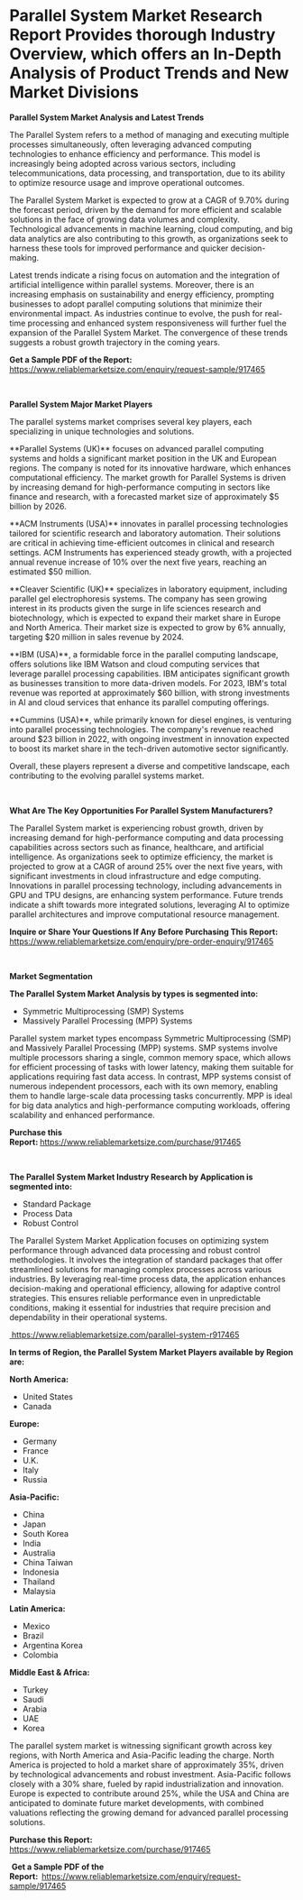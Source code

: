 <p><h1>Parallel System Market Research Report Provides thorough Industry Overview, which offers an In-Depth Analysis of Product Trends and New Market Divisions</h1></p><p><strong>Parallel System Market Analysis and Latest Trends</strong></p>
<p><p>The Parallel System refers to a method of managing and executing multiple processes simultaneously, often leveraging advanced computing technologies to enhance efficiency and performance. This model is increasingly being adopted across various sectors, including telecommunications, data processing, and transportation, due to its ability to optimize resource usage and improve operational outcomes.</p><p>The Parallel System Market is expected to grow at a CAGR of 9.70% during the forecast period, driven by the demand for more efficient and scalable solutions in the face of growing data volumes and complexity. Technological advancements in machine learning, cloud computing, and big data analytics are also contributing to this growth, as organizations seek to harness these tools for improved performance and quicker decision-making.</p><p>Latest trends indicate a rising focus on automation and the integration of artificial intelligence within parallel systems. Moreover, there is an increasing emphasis on sustainability and energy efficiency, prompting businesses to adopt parallel computing solutions that minimize their environmental impact. As industries continue to evolve, the push for real-time processing and enhanced system responsiveness will further fuel the expansion of the Parallel System Market. The convergence of these trends suggests a robust growth trajectory in the coming years.</p></p>
<p><strong>Get a Sample PDF of the Report:&nbsp;</strong> <a href="https://www.reliablemarketsize.com/enquiry/request-sample/917465?utm_campaign=2337&utm_medium=2&utm_source=Github&utm_content=ia&utm_term=16042025&utm_id=parallel-system">https://www.reliablemarketsize.com/enquiry/request-sample/917465</a></p>
<p>&nbsp;</p>
<p><strong>Parallel System Major Market Players</strong></p>
<p><p>The parallel systems market comprises several key players, each specializing in unique technologies and solutions. </p><p>**Parallel Systems (UK)** focuses on advanced parallel computing systems and holds a significant market position in the UK and European regions. The company is noted for its innovative hardware, which enhances computational efficiency. The market growth for Parallel Systems is driven by increasing demand for high-performance computing in sectors like finance and research, with a forecasted market size of approximately $5 billion by 2026.</p><p>**ACM Instruments (USA)** innovates in parallel processing technologies tailored for scientific research and laboratory automation. Their solutions are critical in achieving time-efficient outcomes in clinical and research settings. ACM Instruments has experienced steady growth, with a projected annual revenue increase of 10% over the next five years, reaching an estimated $50 million.</p><p>**Cleaver Scientific (UK)** specializes in laboratory equipment, including parallel gel electrophoresis systems. The company has seen growing interest in its products given the surge in life sciences research and biotechnology, which is expected to expand their market share in Europe and North America. Their market size is expected to grow by 6% annually, targeting $20 million in sales revenue by 2024.</p><p>**IBM (USA)**, a formidable force in the parallel computing landscape, offers solutions like IBM Watson and cloud computing services that leverage parallel processing capabilities. IBM anticipates significant growth as businesses transition to more data-driven models. For 2023, IBM's total revenue was reported at approximately $60 billion, with strong investments in AI and cloud services that enhance its parallel computing offerings.</p><p>**Cummins (USA)**, while primarily known for diesel engines, is venturing into parallel processing technologies. The company's revenue reached around $23 billion in 2022, with ongoing investment in innovation expected to boost its market share in the tech-driven automotive sector significantly. </p><p>Overall, these players represent a diverse and competitive landscape, each contributing to the evolving parallel systems market.</p></p>
<p>&nbsp;</p>
<p><strong>What Are The Key Opportunities For Parallel System Manufacturers?</strong></p>
<p><p>The Parallel System market is experiencing robust growth, driven by increasing demand for high-performance computing and data processing capabilities across sectors such as finance, healthcare, and artificial intelligence. As organizations seek to optimize efficiency, the market is projected to grow at a CAGR of around 25% over the next five years, with significant investments in cloud infrastructure and edge computing. Innovations in parallel processing technology, including advancements in GPU and TPU designs, are enhancing system performance. Future trends indicate a shift towards more integrated solutions, leveraging AI to optimize parallel architectures and improve computational resource management.</p></p>
<p><strong>Inquire or Share Your Questions If Any Before Purchasing This Report:</strong> <a href="https://www.reliablemarketsize.com/enquiry/pre-order-enquiry/917465?utm_campaign=2337&utm_medium=2&utm_source=Github&utm_content=ia&utm_term=16042025&utm_id=parallel-system">https://www.reliablemarketsize.com/enquiry/pre-order-enquiry/917465</a></p>
<p>&nbsp;</p>
<p><strong>Market Segmentation</strong></p>
<p><strong>The Parallel System Market Analysis by types is segmented into:</strong></p>
<p><ul><li>Symmetric Multiprocessing (SMP) Systems</li><li>Massively Parallel Processing (MPP) Systems</li></ul></p>
<p><p>Parallel system market types encompass Symmetric Multiprocessing (SMP) and Massively Parallel Processing (MPP) systems. SMP systems involve multiple processors sharing a single, common memory space, which allows for efficient processing of tasks with lower latency, making them suitable for applications requiring fast data access. In contrast, MPP systems consist of numerous independent processors, each with its own memory, enabling them to handle large-scale data processing tasks concurrently. MPP is ideal for big data analytics and high-performance computing workloads, offering scalability and enhanced performance.</p></p>
<p><strong>Purchase this Report:&nbsp;</strong><a href="https://www.reliablemarketsize.com/purchase/917465?utm_campaign=2337&utm_medium=2&utm_source=Github&utm_content=ia&utm_term=16042025&utm_id=parallel-system">https://www.reliablemarketsize.com/purchase/917465</a></p>
<p>&nbsp;</p>
<p><strong>The Parallel System Market Industry Research by Application is segmented into:</strong></p>
<p><ul><li>Standard Package</li><li>Process Data</li><li>Robust Control</li></ul></p>
<p><p>The Parallel System Market Application focuses on optimizing system performance through advanced data processing and robust control methodologies. It involves the integration of standard packages that offer streamlined solutions for managing complex processes across various industries. By leveraging real-time process data, the application enhances decision-making and operational efficiency, allowing for adaptive control strategies. This ensures reliable performance even in unpredictable conditions, making it essential for industries that require precision and dependability in their operational systems.</p></p>
<p><a href="https://www.reliablemarketsize.com/parallel-system-r917465?utm_campaign=2337&utm_medium=2&utm_source=Github&utm_content=ia&utm_term=16042025&utm_id=parallel-system">&nbsp;https://www.reliablemarketsize.com/parallel-system-r917465</a></p>
<p><strong>In terms of Region, the Parallel System Market Players available by Region are:</strong></p>
<p>
    <p> <strong> North America: </strong>
        <ul>
            <li>United States</li>
            <li>Canada</li>
        </ul>
        </p> 
    <p> <strong> Europe: </strong>
        <ul>
            <li>Germany</li>
            <li>France</li>
            <li>U.K.</li>
            <li>Italy</li>
            <li>Russia</li>
        </ul>
        </p> 
    <p> <strong> Asia-Pacific: </strong>
        <ul>
            <li>China</li>
            <li>Japan</li>
            <li>South Korea</li>
            <li>India</li>
            <li>Australia</li>
            <li>China Taiwan</li>
            <li>Indonesia</li>
            <li>Thailand</li>
            <li>Malaysia</li>
        </ul>
        </p> 
    <p> <strong> Latin America: </strong>
        <ul>
            <li>Mexico</li>
            <li>Brazil</li>
            <li>Argentina Korea</li>
            <li>Colombia</li>
        </ul>
        </p> 
    <p> <strong> Middle East & Africa: </strong>
        <ul>
            <li>Turkey</li>
            <li>Saudi</li>
            <li>Arabia</li>
            <li>UAE</li>
            <li>Korea</li>
        </ul>
    </p>
    </p>
<p><p>The parallel system market is witnessing significant growth across key regions, with North America and Asia-Pacific leading the charge. North America is projected to hold a market share of approximately 35%, driven by technological advancements and robust investment. Asia-Pacific follows closely with a 30% share, fueled by rapid industrialization and innovation. Europe is expected to contribute around 25%, while the USA and China are anticipated to dominate future market developments, with combined valuations reflecting the growing demand for advanced parallel processing solutions.</p></p>
<p><strong>Purchase this Report: </strong><a href="https://www.reliablemarketsize.com/purchase/917465?utm_campaign=2337&utm_medium=2&utm_source=Github&utm_content=ia&utm_term=16042025&utm_id=parallel-system">https://www.reliablemarketsize.com/purchase/917465</a></p>
<p>&nbsp;<strong>Get a Sample PDF of the Report:&nbsp;&nbsp;</strong><a href="https://www.reliablemarketsize.com/enquiry/request-sample/917465?utm_campaign=2337&utm_medium=2&utm_source=Github&utm_content=ia&utm_term=16042025&utm_id=parallel-system">https://www.reliablemarketsize.com/enquiry/request-sample/917465</a></p>
<p><strong></strong></p>
<p><p></p><p></p><p></p></p>